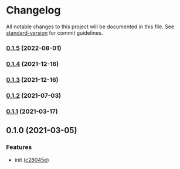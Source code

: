 # Changelog

All notable changes to this project will be documented in this file. See [standard-version](https://github.com/conventional-changelog/standard-version) for commit guidelines.

### [0.1.5](https://github.com/BlackGlory/extra-stream/compare/v0.1.4...v0.1.5) (2022-08-01)

### [0.1.4](https://github.com/BlackGlory/extra-stream/compare/v0.1.3...v0.1.4) (2021-12-16)

### [0.1.3](https://github.com/BlackGlory/extra-stream/compare/v0.1.2...v0.1.3) (2021-12-16)

### [0.1.2](https://github.com/BlackGlory/extra-stream/compare/v0.1.1...v0.1.2) (2021-07-03)

### [0.1.1](https://github.com/BlackGlory/extra-stream/compare/v0.1.0...v0.1.1) (2021-03-17)

## 0.1.0 (2021-03-05)


### Features

* init ([c28045e](https://github.com/BlackGlory/extra-stream/commit/c28045e7ae2f244b6c069b56ed2f3cd701268d68))
